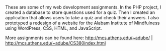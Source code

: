 These are some of my web development assignments. In the PHP project, I created a database to store questions used for a quiz. Then I created an application that allows users to take a quiz and check their answers. I also prototyped a redesign of a website for the Alabam Institute of Mindfulness using WordPress, CSS, HTML, and JavaScript.

More assignments can be found here:
http://mcs.athens.edu/~adube/  |  
http://mcs.athens.edu/~adube/CS380index.html
